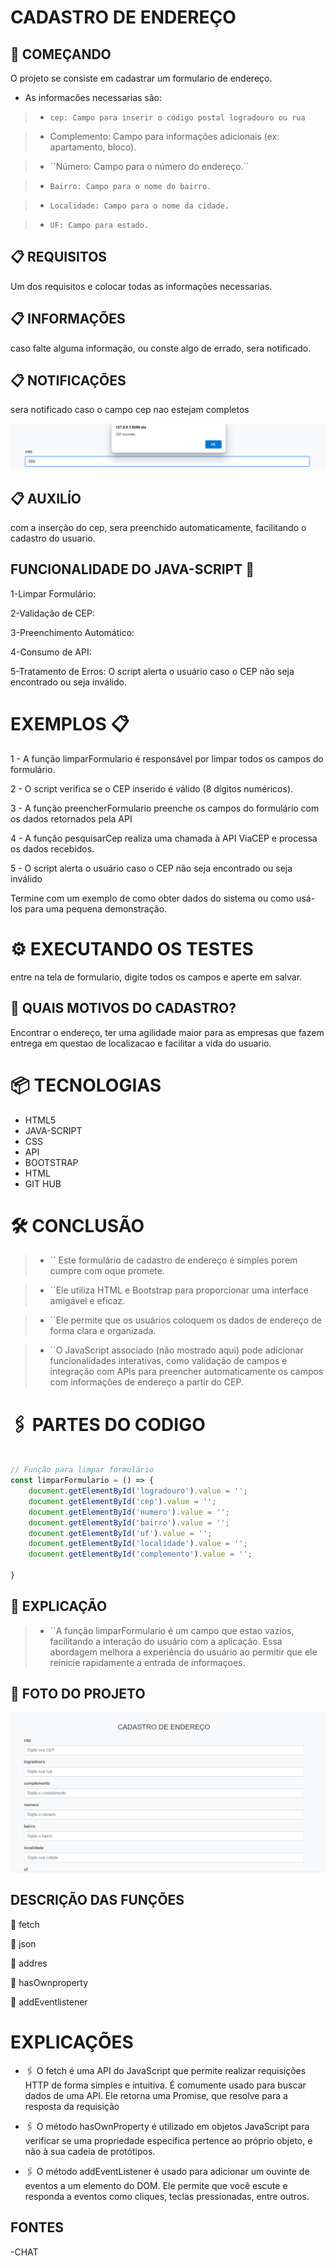 # CADASTRO DE ENDEREÇO

## 🚀 COMEÇANDO

 O projeto se consiste em cadastrar um formulario de endereço.
 
 * As informacões necessarias são:

>* ``cep: Campo para inserir o código postal logradouro ou rua``

>* Complemento: Campo para informações adicionais (ex: apartamento, bloco).

>* ``Número: Campo para o número do endereço.`´

>* ``Bairro: Campo para o nome do bairro.``

>* ``Localidade: Campo para o nome da cidade.``

>* ``UF: Campo para estado.``


## 📋 REQUISITOS

Um dos requisitos e colocar todas as informações necessarias.

## 📋 INFORMAÇÕES

caso falte alguma informação, ou conste algo de errado, sera notificado.

## 📋 NOTIFICAÇÕES

sera notificado caso o campo cep nao estejam completos

![](Captura%20de%20tela%202024-09-27%20091217.png)


## 📋 AUXILÍO

com a inserção do cep, sera preenchido automaticamente, facilitando o cadastro do usuario.

## FUNCIONALIDADE DO JAVA-SCRIPT 🔧 

1-Limpar Formulário:

2-Validação de CEP:

3-Preenchimento Automático: 

4-Consumo de API: 

5-Tratamento de Erros: O script alerta o usuário caso o CEP não seja encontrado ou seja inválido.

# EXEMPLOS 📋


1 -  A função limparFormulario é responsável por limpar todos os campos do formulário.

2 -  O script verifica se o CEP inserido é válido (8 dígitos numéricos).

3 -  A função preencherFormulario preenche os campos do formulário com os dados retornados pela API

4 -  A função pesquisarCep realiza uma chamada à API ViaCEP e processa os dados recebidos.

5 -  O script alerta o usuário caso o CEP não seja encontrado ou seja inválido


Termine com um exemplo de como obter dados do sistema ou como usá-los para uma pequena demonstração.

# ⚙️ EXECUTANDO OS TESTES

entre na tela de formulario, digite todos os campos e aperte em salvar.

## 🔩 QUAIS MOTIVOS DO CADASTRO?

Encontrar o endereço, ter uma agilidade maior para as empresas que fazem entrega em questao de localizacao e facilitar a vida do usuario. 

#  📦 TECNOLOGIAS

- HTML5
- JAVA-SCRIPT
- CSS
- API 
- BOOTSTRAP
- HTML
- GIT HUB


# 🛠️ CONCLUSÃO

>* `` Este formulário de cadastro de endereço é simples porem cumpre com oque promete.

 >* ``Ele utiliza HTML e Bootstrap para proporcionar uma interface amigável e eficaz.

 >* ``Ele permite que os usuários coloquem os dados de endereço de forma clara e organizada.
 
  >* ``O JavaScript associado (não mostrado aqui) pode adicionar funcionalidades interativas, como validação de campos e integração com APIs para preencher automaticamente os campos com informações de endereço a partir do CEP.


# 🖇️ PARTES DO CODIGO

~~~ JavaScript

// Função para limpar formulário
const limparFormulario = () => {
    document.getElementById('logradouro').value = '';
    document.getElementById('cep').value = '';
    document.getElementById('numero').value = '';
    document.getElementById('bairro').value = '';
    document.getElementById('uf').value = '';
    document.getElementById('localidade').value = '';
    document.getElementById('complemento').value = '';
    
}
~~~

## 📌 EXPLICAÇÃO

>* ``A função limparFormulario é um campo que estao vazios, facilitando a interação do usuário com a aplicação. Essa abordagem melhora a experiência do usuário ao permitir que ele reinicie rapidamente a entrada de informaçoes.

## 📌 FOTO DO PROJETO

![](Captura%20de%20tela%202024-09-27%20091019.png)

##  DESCRIÇÃO DAS FUNÇÕES

📌 fetch
 
📌 json
  
📌 addres
 
📌 hasOwnproperty 
 
📌 addEventlistener

# EXPLICAÇÕES

* 🖇️ O fetch é uma API do JavaScript que permite realizar requisições HTTP de forma simples e intuitiva. É comumente usado para buscar dados de uma API. Ele retorna uma Promise, que resolve para a resposta da requisição
 
* 🖇️ O método hasOwnProperty é utilizado em objetos JavaScript para verificar se uma propriedade específica pertence ao próprio objeto, e não à sua cadeia de protótipos.

* 🖇️ O método addEventListener é usado para adicionar um ouvinte de eventos a um elemento do DOM. Ele permite que você escute e responda a eventos como cliques, teclas pressionadas, entre outros.

## FONTES 

-CHAT